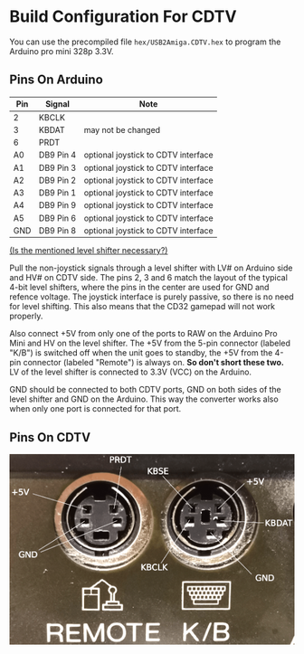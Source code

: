 Build Configuration For CDTV
============================

You can use the precompiled file `hex/USB2Amiga.CDTV.hex` to program the
Arduino pro mini 328p 3.3V.


Pins On Arduino
---------------

Pin | Signal    | Note
----|-----------|-------------------------------------
 2  | KBCLK     |
 3  | KBDAT     | may not be changed
 6  | PRDT      |
 A0 | DB9 Pin 4 | optional joystick to CDTV interface
 A1 | DB9 Pin 3 | optional joystick to CDTV interface
 A2 | DB9 Pin 2 | optional joystick to CDTV interface
 A3 | DB9 Pin 1 | optional joystick to CDTV interface
 A4 | DB9 Pin 9 | optional joystick to CDTV interface
 A5 | DB9 Pin 6 | optional joystick to CDTV interface
GND | DB9 Pin 8 | optional joystick to CDTV interface


[(Is the mentioned level shifter necessary?)](LevelShifter.md)

Pull the non-joystick signals through a level shifter with LV# on Arduino
side and HV# on CDTV side. The pins 2, 3 and 6 match the layout of the
typical 4-bit level shifters, where the pins in the center are used for GND
and refence voltage. The joystick interface is purely passive, so there is
no need for level shifting. This also means that the CD32 gamepad will not
work properly.

Also connect +5V from only one of the ports to RAW on the Arduino Pro Mini
and HV on the level shifter. The +5V from the 5-pin connector (labeled "K/B")
is switched off when the unit goes to standby, the +5V from the 4-pin
connector (labeled "Remote") is always on. **So don't short these two.** LV
of the level shifter is connected to 3.3V (VCC) on the Arduino.

GND should be connected to both CDTV ports, GND on both sides of the level
shifter and GND on the Arduino. This way the converter works also when only
one port is connected for that port.


Pins On CDTV
------------
![CDTV connectors](../images/cdtv_kb_mouse.png)

